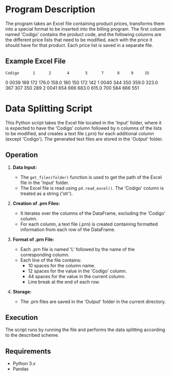 # Program Description

The program takes an Excel file containing product prices, transforms them into a special format to be inserted into the billing program. The first column named 'Codigo' contains the product code, and the following columns are the different price lists that need to be modified, each with the price it should have for that product. Each price list is saved in a separate file.

## Example Excel File

    Codigo      1      2       4       5      7      8     9     15
0     0039    169    172   176.0   158.0    180    150   172    142
1     0040    344    350   359.0   323.0    367    307   350    289
2     0041    654    666   683.0   615.0    700    584   666    551

# Data Splitting Script

This Python script takes the Excel file located in the 'Input' folder, where it is expected to have the 'Codigo' column followed by n columns of the lists to be modified, and creates a text file (.prn) for each additional column (except 'Codigo'). The generated text files are stored in the 'Output' folder.

## Operation

1. **Data Input:**
    - The `get_files(folder)` function is used to get the path of the Excel file in the 'Input' folder.
    - The Excel file is read using `pd.read_excel()`. The 'Codigo' column is treated as a string ('str').

2. **Creation of .prn Files:**
    - It iterates over the columns of the DataFrame, excluding the 'Codigo' column.
    - For each column, a text file (.prn) is created containing formatted information from each row of the DataFrame.

3. **Format of .prn File:**
    - Each .prn file is named 'L' followed by the name of the corresponding column.
    - Each line of the file contains:
        - 10 spaces for the column name.
        - 12 spaces for the value in the 'Codigo' column.
        - 44 spaces for the value in the current column.
        - Line break at the end of each row.

4. **Storage:**
    - The .prn files are saved in the 'Output' folder in the current directory.

## Execution

The script runs by running the file and performs the data splitting according to the described scheme.

## Requirements

- Python 3.x
- Pandas
